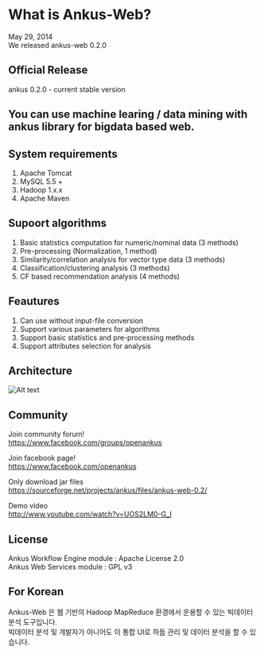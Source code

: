 # What is Ankus-Web?  

May 29, 2014  
We released ankus-web 0.2.0   


## Official Release
ankus 0.2.0 - current stable version  

## You can use machine learing / data mining with ankus library for bigdata based web.

## System requirements  

1) Apache Tomcat  
2) MySQL 5.5 +  
3) Hadoop 1.x.x  
4) Apache Maven  

## Supoort algorithms

1) Basic statistics computation for numeric/nominal data (3 methods)  
2) Pre-processing (Normalization, 1 method)  
3) Similarity/correlation analysis for vector type data (3 methods)  
4) Classification/clustering analysis (3 methods)  
5) CF based recommendation analysis (4 methods)  

## Feautures

1) Can use without input-file conversion  
2) Support various parameters for algorithms  
3) Support basic statistics and pre-processing methods  
4) Support attributes selection for analysis  

## Architecture  
![Alt text](http://openankus.org/download/attachments/1736818/ankus-arch.png?version=1&modificationDate=1401947545601&api=v2 "Ankus architecture")


## Community

Join community forum!   
https://www.facebook.com/groups/openankus

Join facebook page!  
https://www.facebook.com/openankus

Only download jar files  
https://sourceforge.net/projects/ankus/files/ankus-web-0.2/ 

Demo video  
http://www.youtube.com/watch?v=UOS2LM0-G_I

## License
Ankus Workflow Engine module : Apache License 2.0  
Ankus Web Services module : GPL v3

## For Korean
Ankus-Web 은 웹 기반의 Hadoop MapReduce 환경에서 운용할 수 있는 빅데이터 분석 도구입니다.   
빅데이터 분석 및 개발자가 아니어도 이 통합 UI로 하둡 관리 및 데이터 분석을 할 수 있습니다.     
